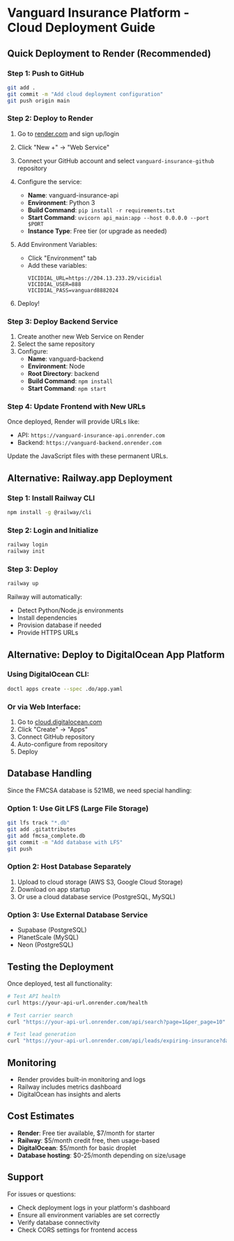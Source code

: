 # Vanguard Insurance Platform - Cloud Deployment Guide

## Quick Deployment to Render (Recommended)

### Step 1: Push to GitHub
```bash
git add .
git commit -m "Add cloud deployment configuration"
git push origin main
```

### Step 2: Deploy to Render

1. Go to [render.com](https://render.com) and sign up/login
2. Click "New +" → "Web Service"
3. Connect your GitHub account and select `vanguard-insurance-github` repository
4. Configure the service:
   - **Name**: vanguard-insurance-api
   - **Environment**: Python 3
   - **Build Command**: `pip install -r requirements.txt`
   - **Start Command**: `uvicorn api_main:app --host 0.0.0.0 --port $PORT`
   - **Instance Type**: Free tier (or upgrade as needed)

5. Add Environment Variables:
   - Click "Environment" tab
   - Add these variables:
     ```
     VICIDIAL_URL=https://204.13.233.29/vicidial
     VICIDIAL_USER=888
     VICIDIAL_PASS=vanguard8882024
     ```

6. Deploy!

### Step 3: Deploy Backend Service

1. Create another new Web Service on Render
2. Select the same repository
3. Configure:
   - **Name**: vanguard-backend
   - **Environment**: Node
   - **Root Directory**: backend
   - **Build Command**: `npm install`
   - **Start Command**: `npm start`

### Step 4: Update Frontend with New URLs

Once deployed, Render will provide URLs like:
- API: `https://vanguard-insurance-api.onrender.com`
- Backend: `https://vanguard-backend.onrender.com`

Update the JavaScript files with these permanent URLs.

## Alternative: Railway.app Deployment

### Step 1: Install Railway CLI
```bash
npm install -g @railway/cli
```

### Step 2: Login and Initialize
```bash
railway login
railway init
```

### Step 3: Deploy
```bash
railway up
```

Railway will automatically:
- Detect Python/Node.js environments
- Install dependencies
- Provision database if needed
- Provide HTTPS URLs

## Alternative: Deploy to DigitalOcean App Platform

### Using DigitalOcean CLI:
```bash
doctl apps create --spec .do/app.yaml
```

### Or via Web Interface:
1. Go to [cloud.digitalocean.com](https://cloud.digitalocean.com)
2. Click "Create" → "Apps"
3. Connect GitHub repository
4. Auto-configure from repository
5. Deploy

## Database Handling

Since the FMCSA database is 521MB, we need special handling:

### Option 1: Use Git LFS (Large File Storage)
```bash
git lfs track "*.db"
git add .gitattributes
git add fmcsa_complete.db
git commit -m "Add database with LFS"
git push
```

### Option 2: Host Database Separately
1. Upload to cloud storage (AWS S3, Google Cloud Storage)
2. Download on app startup
3. Or use a cloud database service (PostgreSQL, MySQL)

### Option 3: Use External Database Service
- Supabase (PostgreSQL)
- PlanetScale (MySQL)
- Neon (PostgreSQL)

## Testing the Deployment

Once deployed, test all functionality:
```bash
# Test API health
curl https://your-api-url.onrender.com/health

# Test carrier search
curl "https://your-api-url.onrender.com/api/search?page=1&per_page=10"

# Test lead generation
curl "https://your-api-url.onrender.com/api/leads/expiring-insurance?days=30"
```

## Monitoring

- Render provides built-in monitoring and logs
- Railway includes metrics dashboard
- DigitalOcean has insights and alerts

## Cost Estimates

- **Render**: Free tier available, $7/month for starter
- **Railway**: $5/month credit free, then usage-based
- **DigitalOcean**: $5/month for basic droplet
- **Database hosting**: $0-25/month depending on size/usage

## Support

For issues or questions:
- Check deployment logs in your platform's dashboard
- Ensure all environment variables are set correctly
- Verify database connectivity
- Check CORS settings for frontend access